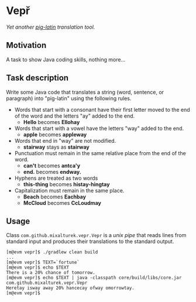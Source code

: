 Vepř
====

*Yet another [pig-latin][wikipedia] translation tool.*


Motivation
----------

A task to show Java coding skills, nothing more...


Task description
----------------

Write some Java code that translates a string (word, sentence, or paragraph) into "pig-latin" using the following rules.

- Words that start with a consonant have their first letter moved to the end of the word and the letters "ay" added to the end.
    - **Hello** becomes **Ellohay**
- Words that start with a vowel have the letters "way" added to the end.
    - **apple** becomes **appleway**
- Words that end in "way" are not modified.
    - **stairway** stays as **stairway**
- Punctuation must remain in the same relative place from the end of the word.
    - **can't** becomes **antca'y**
    - **end.** becomes **endway.**
- Hyphens are treated as two words
    - **this-thing** becomes **histay-hingtay**
- Capitalization must remain in the same place.
    - **Beach** becomes **Eachbay**
    - **McCloud** becomes **CcLoudmay**


Usage
-----

Class `com.github.mixalturek.vepr.Vepr` is a *unix pipe* that reads lines from standard input and produces
their translations to the standard output.

```
[m@evm vepr]$ ./gradlew clean build
...
[m@evm vepr]$ TEXT=`fortune`
[m@evm vepr]$ echo $TEXT
There is a 20% chance of tomorrow.
[m@evm vepr]$ echo $TEXT | java -classpath core/build/libs/core.jar com.github.mixalturek.vepr.Vepr
Heretay isway away 20% hancecay ofway omorrowtay.
[m@evm vepr]$
```


[wikipedia]: https://en.wikipedia.org/wiki/Pig_Latin
